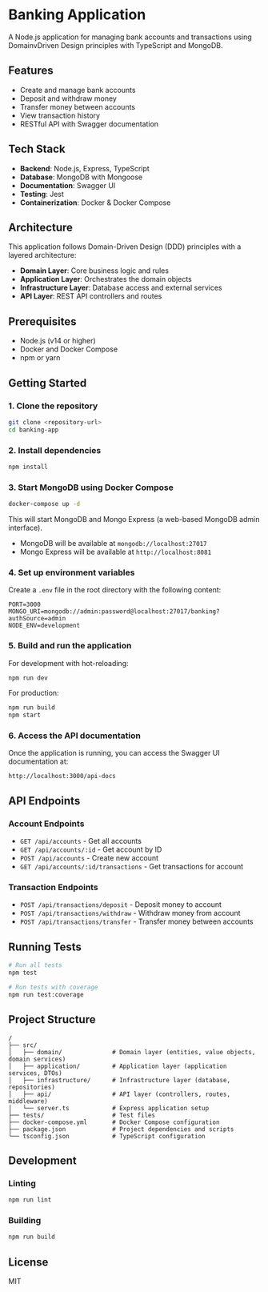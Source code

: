 # Banking Application

A Node.js application for managing bank accounts and transactions using DomainvDriven Design principles with TypeScript and MongoDB.

## Features

- Create and manage bank accounts
- Deposit and withdraw money
- Transfer money between accounts
- View transaction history
- RESTful API with Swagger documentation

## Tech Stack

- **Backend**: Node.js, Express, TypeScript
- **Database**: MongoDB with Mongoose
- **Documentation**: Swagger UI
- **Testing**: Jest
- **Containerization**: Docker & Docker Compose

## Architecture

This application follows Domain-Driven Design (DDD) principles with a layered architecture:

- **Domain Layer**: Core business logic and rules
- **Application Layer**: Orchestrates the domain objects
- **Infrastructure Layer**: Database access and external services
- **API Layer**: REST API controllers and routes

## Prerequisites

- Node.js (v14 or higher)
- Docker and Docker Compose
- npm or yarn

## Getting Started

### 1. Clone the repository

```bash
git clone <repository-url>
cd banking-app
```

### 2. Install dependencies

```bash
npm install
```

### 3. Start MongoDB using Docker Compose

```bash
docker-compose up -d
```

This will start MongoDB and Mongo Express (a web-based MongoDB admin interface).

- MongoDB will be available at `mongodb://localhost:27017`
- Mongo Express will be available at `http://localhost:8081`

### 4. Set up environment variables

Create a `.env` file in the root directory with the following content:

```
PORT=3000
MONGO_URI=mongodb://admin:password@localhost:27017/banking?authSource=admin
NODE_ENV=development
```

### 5. Build and run the application

For development with hot-reloading:

```bash
npm run dev
```

For production:

```bash
npm run build
npm start
```

### 6. Access the API documentation

Once the application is running, you can access the Swagger UI documentation at:

```
http://localhost:3000/api-docs
```

## API Endpoints

### Account Endpoints

- `GET /api/accounts` - Get all accounts
- `GET /api/accounts/:id` - Get account by ID
- `POST /api/accounts` - Create new account
- `GET /api/accounts/:id/transactions` - Get transactions for account

### Transaction Endpoints

- `POST /api/transactions/deposit` - Deposit money to account
- `POST /api/transactions/withdraw` - Withdraw money from account
- `POST /api/transactions/transfer` - Transfer money between accounts

## Running Tests

```bash
# Run all tests
npm test

# Run tests with coverage
npm run test:coverage
```

## Project Structure

```
/
├── src/
│   ├── domain/              # Domain layer (entities, value objects, domain services)
│   ├── application/         # Application layer (application services, DTOs)
│   ├── infrastructure/      # Infrastructure layer (database, repositories)
│   ├── api/                 # API layer (controllers, routes, middleware)
│   └── server.ts            # Express application setup
├── tests/                   # Test files
├── docker-compose.yml       # Docker Compose configuration
├── package.json             # Project dependencies and scripts
└── tsconfig.json            # TypeScript configuration
```

## Development

### Linting

```bash
npm run lint
```

### Building

```bash
npm run build
```

## License

MIT